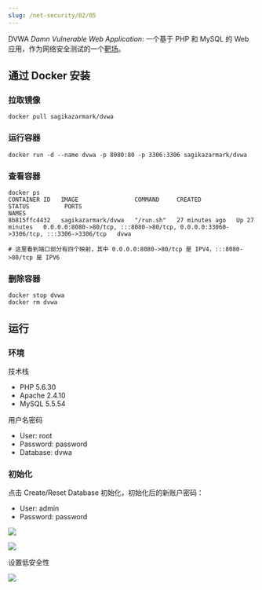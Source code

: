 ```yaml
---
slug: /net-security/02/05
---
```


DVWA *Damn Vulnerable Web Application*: 一个基于 PHP 和 MySQL 的 Web 应用，作为网络安全测试的一个<u>靶场</u>。



## 通过 Docker 安装

### 拉取镜像

```shell
docker pull sagikazarmark/dvwa
```

### 运行容器

```shell
docker run -d --name dvwa -p 8080:80 -p 3306:3306 sagikazarmark/dvwa
```

### 查看容器

```shell
docker ps
CONTAINER ID   IMAGE                COMMAND     CREATED          STATUS          PORTS                                                                                NAMES
8b815ffc4432   sagikazarmark/dvwa   "/run.sh"   27 minutes ago   Up 27 minutes   0.0.0.0:8080->80/tcp, :::8080->80/tcp, 0.0.0.0:33060->3306/tcp, :::3306->3306/tcp   dvwa

# 这里看到端口部分有四个映射，其中 0.0.0.0:8080->80/tcp 是 IPV4，:::8080->80/tcp 是 IPV6
```

### 删除容器

```shell
docker stop dvwa
docker rm dvwa
```



## 运行

### 环境

技术栈

- PHP 5.6.30
- Apache 2.4.10
- MySQL 5.5.54

用户名密码

- User: root
- Password: password
- Database: dvwa



### 初始化

点击 Create/Reset Database 初始化，初始化后的新账户密码：

- User: admin
- Password: password

![](http://img.wukaipeng.com/2023/0823-075851-image-20230823075850664.png)



![](http://img.wukaipeng.com/2023/0823-080151-image-20230823080151205.png)



设置低安全性



![](http://img.wukaipeng.com/2023/0823-080655-image-20230823080655409.png)



















